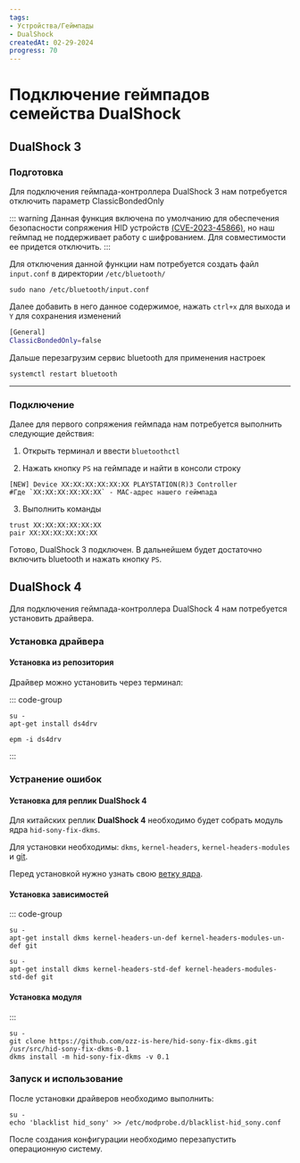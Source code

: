 ```yaml
---
tags:
- Устройства/Геймпады
- DualShock
createdAt: 02-29-2024
progress: 70
---
```


# Подключение геймпадов семейства DualShock

## DualShock 3

### Подготовка

Для подключения геймпада-контроллера DualShock 3 нам потребуется отключить параметр ClassicBondedOnly

::: warning
Данная функция включена по умолчанию для обеспечения безопасности сопряжения HID устройств [(CVE-2023-45866)](https://security-tracker.debian.org/tracker/CVE-2023-45866), но наш геймпад не поддерживает работу с шифрованием. Для совместимости ее придется отключить.
:::

Для отключения данной функции нам потребуется создать файл `input.conf` в директории `/etc/bluetooth/`

```shell
sudo nano /etc/bluetooth/input.conf
```


Далее добавить в него данное содержимое, нажать `ctrl+x` для выхода и `Y` для сохранения изменений

```bash
[General]
ClassicBondedOnly=false
```

Дальше перезагрузим сервис bluetooth для применения настроек

```shell
systemctl restart bluetooth
```

------
### Подключение

Далее для первого сопряжения геймпада нам потребуется выполнить следующие действия:

1. Открыть терминал и ввести 
```bluetoothctl```

2. Нажать кнопку `PS` на геймпаде и найти в консоли строку
```
[NEW] Device XX:XX:XX:XX:XX:XX PLAYSTATION(R)3 Controller
#Где `XX:XX:XX:XX:XX:XX` - MAC-адрес нашего геймпада
```

3. Выполнить команды
```
trust XX:XX:XX:XX:XX:XX
pair XX:XX:XX:XX:XX:XX
```

Готово, DualShock 3 подключен. В дальнейшем будет достаточно включить bluetooth и нажать кнопку `PS`.

## DualShock 4

Для подключения геймпада-контроллера DualShock 4 нам потребуется установить драйвера.

### Установка драйвера

#### Установка из репозитория

Драйвер можно установить через терминал:

::: code-group

```shell[apt-get]
su -
apt-get install ds4drv
```

```shell[epm]
epm -i ds4drv
```

:::

### Устранение ошибок

#### Установка для реплик DualShock 4

Для китайских реплик **DualShock 4** необходимо будет собрать модуль ядра `hid-sony-fix-dkms`.

Для установки необходимы: `dkms`, `kernel-headers`, `kernel-headers-modules` и [git](/git).

Перед установкой нужно узнать свою [ветку ядра](/kernel#переключить-ветку-ядра).

#### Установка зависимостей

::: code-group

```shell[un-def]
su -
apt-get install dkms kernel-headers-un-def kernel-headers-modules-un-def git
```

```shell[std-def]
su -
apt-get install dkms kernel-headers-std-def kernel-headers-modules-std-def git
```

#### Установка модуля

:::

```shell
su -
git clone https://github.com/ozz-is-here/hid-sony-fix-dkms.git /usr/src/hid-sony-fix-dkms-0.1
dkms install -m hid-sony-fix-dkms -v 0.1
```

### Запуск и использование

После установки драйверов необходимо выполнить:

```shell
su -
echo 'blacklist hid_sony' >> /etc/modprobe.d/blacklist-hid_sony.conf
```

После создания конфигурации необходимо перезапустить операционную систему.
